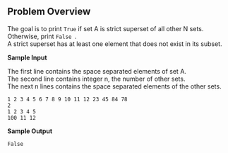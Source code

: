 ## Problem Overview
The goal is to print `True` if set A is strict superset of all other N sets. Otherwise, print `False `.<br>
A strict superset has at least one element that does not exist in its subset.

**Sample Input**

The first line contains the space separated elements of set A.<br>
The second line contains integer n, the number of other sets.<br>
The next n lines contains the space separated elements of the other sets.<br>
```
1 2 3 4 5 6 7 8 9 10 11 12 23 45 84 78
2
1 2 3 4 5
100 11 12
```

**Sample Output**

```
False
```
